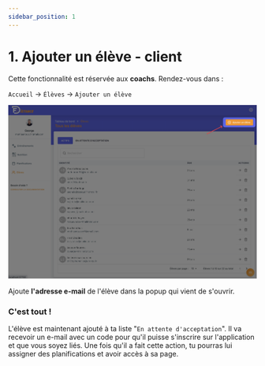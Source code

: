 ```yaml
---
sidebar_position: 1
---
```


# 1. Ajouter un élève - client

Cette fonctionnalité est réservée aux **coachs**. Rendez-vous dans :

`Accueil` → `Élèves` → `Ajouter un élève`

![ajouter un élève](./add-a-student-img/add-btn.png)
<!-- img -->


Ajoute **l'adresse e-mail** de l'élève dans la popup qui vient de s'ouvrir.

### C'est tout !

L'élève est maintenant ajouté à ta liste "`En attente d'acceptation`". Il va recevoir un e-mail avec un code pour qu'il puisse s'inscrire sur l'application et que vous soyez liés.
Une fois qu'il a fait cette action, tu pourras lui assigner des planifications et avoir accès à sa page.